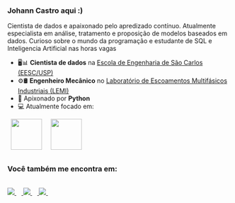 ### Johann Castro aqui :)
Cientista de dados e apaixonado pelo apredizado contínuo. Atualmente especialista em análise, tratamento e proposição de modelos baseados em dados.
Curioso sobre o mundo da programação e estudante de SQL e Inteligencia Artificial nas horas vagas

- 🖥️📊 **Cientista de dados** na <a href="https://eesc.usp.br/"> Escola de Engenharia de São Carlos (EESC/USP)</a>
- ⚙️🛢️ **Engenheiro Mecânico** no <a href="https://oscarmhrodriguez13.wixsite.com/lemi-usp"> Laboratório de Escoamentos Multifásicos Industriais (LEMI)</a>
- 🐍 Apixonado por **Python**
- 💻 Atualmente focado em:
<div display="inline">
 &nbsp;&nbsp;<img width='70' height='70' src="https://cdn.jsdelivr.net/gh/devicons/devicon/icons/python/python-original-wordmark.svg" width="70"/>&nbsp;&nbsp;
 &nbsp;&nbsp;<img width='70' height='70' src="https://cdn.jsdelivr.net/gh/devicons/devicon/icons/tensorflow/tensorflow-original.svg" width="70"/>&nbsp;&nbsp;
</div>
          
##

### Você também me encontra em:
&nbsp;<a href="https://www.linkedin.com/in/johann-castro-374975143">        
<img src="https://img.shields.io/badge/linkedin-%230077B5.svg?style=for-the-badge&logo=linkedin&logoColor=white" />
</a>&nbsp;
&nbsp;<a href="https://www.instagram.com/johan_castro_11/">
<img src="https://img.shields.io/badge/Instagram-%23E4405F.svg?style=for-the-badge&logo=Instagram&logoColor=white" />
</a>&nbsp;
&nbsp;<a href="https://www.kaggle.com/johanncastrob">
<img src="https://img.shields.io/badge/Kaggle-035a7d?style=for-the-badge&logo=kaggle&logoColor=white" />
</a>&nbsp;
